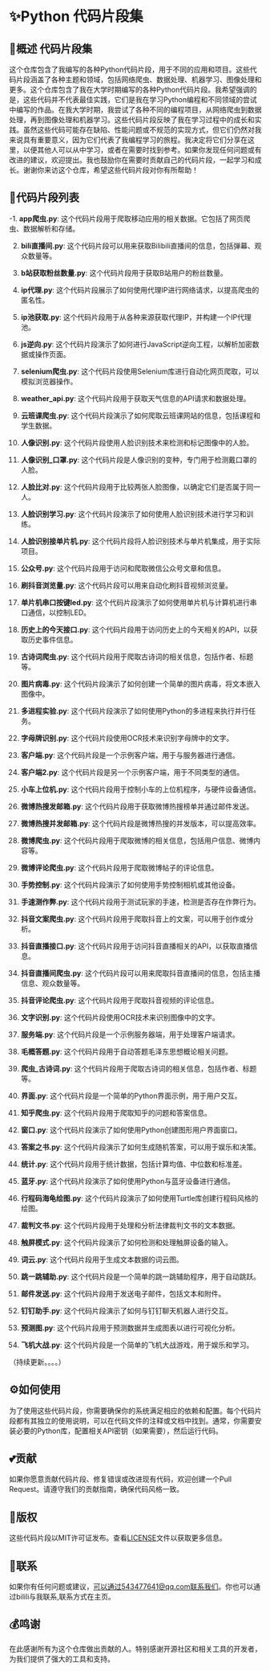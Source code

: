 # ✨️Python 代码片段集
## 🚩概述 代码片段集

这个仓库包含了我编写的各种Python代码片段，用于不同的应用和项目。这些代码片段涵盖了各种主题和领域，包括网络爬虫、数据处理、机器学习、图像处理和更多。这个仓库包含了我在大学时期编写的各种Python代码片段。我希望强调的是，这些代码并不代表最佳实践，它们是我在学习Python编程和不同领域的尝试中编写的作品。在我大学时期，我尝试了各种不同的编程项目，从网络爬虫到数据处理，再到图像处理和机器学习。这些代码片段反映了我在学习过程中的成长和实践。虽然这些代码可能存在缺陷、性能问题或不规范的实现方式，但它们仍然对我来说具有重要意义，因为它们代表了我编程学习的旅程。我决定将它们分享在这里，以便其他人可以从中学习，或者在需要时找到参考。如果你发现任何问题或有改进的建议，欢迎提出。我也鼓励你在需要时贡献自己的代码片段，一起学习和成长。谢谢你来访这个仓库，希望这些代码片段对你有所帮助！

## 🚀代码片段列表

-1. **app爬虫.py**: 这个代码片段用于爬取移动应用的相关数据。它包括了网页爬虫、数据解析和存储。

2. **bili直播间.py**: 这个代码片段可以用来获取Bilibili直播间的信息，包括弹幕、观众数量等。

3. **b站获取粉丝数量.py**: 这个代码片段用于获取B站用户的粉丝数量。

4. **ip代理.py**: 这个代码片段展示了如何使用代理IP进行网络请求，以提高爬虫的匿名性。

5. **ip池获取.py**: 这个代码片段用于从各种来源获取代理IP，并构建一个IP代理池。

6. **js逆向.py**: 这个代码片段演示了如何进行JavaScript逆向工程，以解析加密数据或操作页面。

7. **selenium爬虫.py**: 这个代码片段使用Selenium库进行自动化网页爬取，可以模拟浏览器操作。

8. **weather_api.py**: 这个代码片段用于获取天气信息的API请求和数据处理。

9. **云班课爬虫.py**: 这个代码片段演示了如何爬取云班课网站的信息，包括课程和学生数据。

10. **人像识别.py**: 这个代码片段使用人脸识别技术来检测和标记图像中的人脸。

11. **人像识别_口罩.py**: 这个代码片段是人像识别的变种，专门用于检测戴口罩的人脸。

12. **人脸比对.py**: 这个代码片段用于比较两张人脸图像，以确定它们是否属于同一人。

13. **人脸识别学习.py**: 这个代码片段演示了如何使用人脸识别技术进行学习和训练。

14. **人脸识别接单片机.py**: 这个代码片段将人脸识别技术与单片机集成，用于实际项目。

15. **公众号.py**: 这个代码片段用于访问和爬取微信公众号文章和信息。

16. **刷抖音浏览量.py**: 这个代码片段可以用来自动化刷抖音视频浏览量。

17. **单片机串口按键led.py**: 这个代码片段演示了如何使用单片机与计算机进行串口通信，以控制LED。

18. **历史上的今天接口.py**: 这个代码片段用于访问历史上的今天相关的API，以获取历史事件信息。

19. **古诗词爬虫.py**: 这个代码片段用于爬取古诗词的相关信息，包括作者、标题等。

20. **图片病毒.py**: 这个代码片段演示了如何创建一个简单的图片病毒，将文本嵌入图像中。

21. **多进程实验.py**: 这个代码片段演示了如何使用Python的多进程来执行并行任务。

22. **字母牌识别.py**: 这个代码片段使用OCR技术来识别字母牌中的文字。

23. **客户端.py**: 这个代码片段是一个示例客户端，用于与服务器进行通信。

24. **客户端2.py**: 这个代码片段是另一个示例客户端，用于不同类型的通信。

25. **小车上位机.py**: 这个代码片段用于控制小车的上位机程序，与硬件设备通信。

26. **微博热搜发邮箱.py**: 这个代码片段用于获取微博热搜榜单并通过邮件发送。

27. **微博热搜并发邮箱.py**: 这个代码片段是微博热搜的并发版本，可以提高效率。

28. **微博爬虫.py**: 这个代码片段用于爬取微博的相关信息，包括用户信息、微博内容等。

29. **微博评论爬虫.py**: 这个代码片段用于爬取微博帖子的评论信息。

30. **手势控制.py**: 这个代码片段演示了如何使用手势控制相机或其他设备。

31. **手速测作弊.py**: 这个代码片段用于测试玩家的手速，检测是否存在作弊行为。

32. **抖音文案爬虫.py**: 这个代码片段用于爬取抖音上的文案，可以用于创作或分析。

33. **抖音直播接口.py**: 这个代码片段用于访问抖音直播相关的API，以获取直播信息。

34. **抖音直播间爬虫.py**: 这个代码片段可以用来爬取抖音直播间的信息，包括主播信息、观众数量等。

35. **抖音评论爬虫.py**: 这个代码片段用于爬取抖音视频的评论信息。

36. **文字识别.py**: 这个代码片段使用OCR技术来识别图像中的文字。

37. **服务端.py**: 这个代码片段是一个示例服务器端，用于处理客户端请求。

38. **毛概答题.py**: 这个代码片段用于自动答题毛泽东思想概论相关问题。

39. **爬虫_古诗词.py**: 这个代码片段用于爬取古诗词的相关信息，包括作者、标题等。

40. **界面.py**: 这个代码片段是一个简单的Python界面示例，用于用户交互。

41. **知乎爬虫.py**: 这个代码片段用于爬取知乎的问题和答案信息。

42. **窗口.py**: 这个代码片段演示了如何使用Python创建图形用户界面窗口。

43. **答案之书.py**: 这个代码片段演示了如何生成随机答案，可以用于娱乐和决策。

44. **统计.py**: 这个代码片段用于统计数据，包括计算均值、中位数和标准差。

45. **蓝牙.py**: 这个代码片段演示了如何使用Python与蓝牙设备进行通信。

46. **行程码海龟绘图.py**: 这个代码片段演示了如何使用Turtle库创建行程码风格的绘图。

47. **裁判文书.py**: 这个代码片段用于处理和分析法律裁判文书的文本数据。

48. **触屏模式.py**: 这个代码片段演示了如何检测和处理触屏设备的输入。

49. **词云.py**: 这个代码片段用于生成文本数据的词云图。

50. **跳一跳辅助.py**: 这个代码片段是一个简单的跳一跳辅助程序，用于自动跳跃。

51. **邮件发送.py**: 这个代码片段用于发送电子邮件，包括文本和附件。

52. **钉钉助手.py**: 这个代码片段演示了如何与钉钉聊天机器人进行交互。

53. **预测图.py**: 这个代码片段用于预测数据并生成图表以进行可视化分析。

54. **飞机大战.py**: 这个代码片段是一个简单的飞机大战游戏，用于娱乐和学习。

（持续更新。。。。）

## ⚙如何使用

为了使用这些代码片段，你需要确保你的系统满足相应的依赖和配置。每个代码片段都有其独立的使用说明，可以在代码文件的注释或文档中找到。通常，你需要安装必要的Python库，配置相关API密钥（如果需要），然后运行代码。

## 💕贡献

如果你愿意贡献代码片段、修复错误或改进现有代码，欢迎创建一个Pull Request。请遵守我们的贡献指南，确保代码风格一致。

## 👀版权

这些代码片段以MIT许可证发布。查看[LICENSE](LICENSE)文件以获取更多信息。

## 📩联系

如果你有任何问题或建议，可以通过543477641@qq.com联系我们。你也可以通过bilili与我联系,联系方式在主页。

## 💰鸣谢

在此感谢所有为这个仓库做出贡献的人。特别感谢开源社区和相关工具的开发者，为我们提供了强大的工具和支持。


